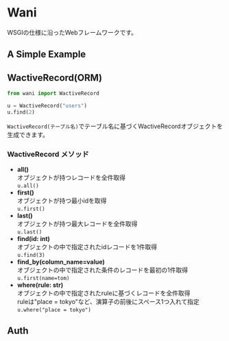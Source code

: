 # Wani
WSGIの仕様に沿ったWebフレームワークです。  

## A Simple Example

## WactiveRecord(ORM)

```Python
from wani import WactiveRecord

u = WactiveRecord("users")
u.find(2)
```
`WactiveRecord(テーブル名)`でテーブル名に基づくWactiveRecordオブジェクトを生成できます。  

### WactiveRecord メソッド
* <b>all()</b>  
オブジェクトが持つレコードを全件取得  
`u.all()`
* <b>first()</b>  
オブジェクトが持つ最小idを取得  
`u.first()`
* <b>last()</b>  
オブジェクトが持つ最大レコードを全件取得  
`u.last()`
* <b>find(id: int)</b>  
オブジェクトの中で指定されたidレコードを1件取得  
`u.find(3)`
* <b>find_by(column_name=value)</b>  
オブジェクトの中で指定された条件のレコードを最初の1件取得  
`u.first(name=tom)`
* <b>where(rule: str)</b>  
オブジェクトの中で指定されたruleに基づくレコードを全件取得  
ruleは"place = tokyo"など、演算子の前後にスペース1つ入れて指定  
`u.where("place = tokyo")`

## Auth
